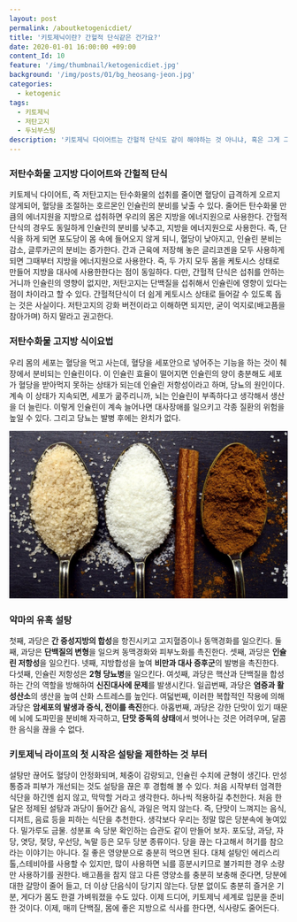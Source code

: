 ```yaml
---
layout: post
permalink: /aboutketogenicdiet/
title: '키토제닉이란? 간헐적 단식같은 건가요?'
date: 2020-01-01 16:00:00 +09:00
content_Id: 10
feature: '/img/thumbnail/ketogenicdiet.jpg'
background: '/img/posts/01/bg_heosang-jeon.jpg'
categories:
  - ketogenic
tags:
  - 키토제닉
  - 저탄고지
  - 두뇌부스팅
description: '키토제닉 다이어트는 간헐적 단식도 같이 해야하는 것 아니냐, 혹은 그게 그거 아니냐는 이야기를 듣곤 한다. 사실 주변에서 여러 얘기를 듣는 우리엄마가 한 말이다. 저탄수화물 고지방의 식단과 간헐적 단식은 무슨 관련이 있을까.'
---
```




### 저탄수화물 고지방 다이어트와 간헐적 단식

키토제닉 다이어트, 즉 저탄고지는 탄수화물의 섭취를 줄이면 혈당이 급격하게 오르지 않게되어, 혈당을 조절하는 호르몬인 인슐린의 분비를 낮출 수 있다. 줄어든 탄수화물 만큼의 에너지원을 지방으로 섭취하면 우리의 몸은 지방을 에너지원으로 사용한다. 간헐적 단식의 경우도 동일하게 인슐린의 분비를 낮추고, 지방을 에너지원으로 사용한다. 즉, 단식을 하게 되면 포도당이 몸 속에 들어오지 않게 되니, 혈당이 낮아지고, 인슐린 분비는 감소, 글루카곤의 분비는 증가한다. 간과 근육에 저장해 놓은 글리코겐을 모두 사용하게 되면 그때부터 지방을 에너지원으로 사용한다. 즉, 두 가지 모두 몸을 케토시스 상태로 만들어 지방을 대사에 사용한한다는 점이 동일하다. 다만, 간헐적 단식은 섭취를 안하는 거니까 인슐린의 영향이 없지만, 저탄고지는 단백질을 섭취해서 인슐린에 영향이 있다는 점이 차이라고 할 수 있다. 간헐적단식이 더 쉽게 케토시스 상태로 들어갈 수 있도록 돕는 것은 사실이다. 저탄고지의 강화 버전이라고 이해하면 되지만, 굳이 억지로(배고픔을 참아가며) 하지 말라고 권고한다.



### 저탄수화물 고지방 식이요법

우리 몸의 세포는 혈당을 먹고 사는데, 혈당을 세포안으로 넣어주는 기능을 하는 것이 췌장에서 분비되는 인슐린이다. 이 인슐린 효율이 떨어지면 인슐린의 양이 충분해도 세포가 혈당을 받아먹지 못하는 상태가 되는데 인슐린 저항성이라고 하며, 당뇨의 원인이다. 계속 이 상태가 지속되면, 세포가 굶주리니까, 뇌는 인슐린이 부족하다고 생각해서 생산을 더 늘린다. 이렇게 인슐린이 계속 늘어나면 대사장애를 일으키고 각종 질환의 위험을 높일 수 있다. 그리고 당뇨는 발병 후에는 완치가 없다. 





![정제탄수화물](/img/post/02/sugar.jpg)

### 악마의 유혹 설탕

첫째, 과당은 **간 중성지방의 합성**을 항진시키고 고지혈증이나 동맥경화를 일으킨다. 둘째, 과당은 **단백질의 변형**을 일으켜 동맥경화와 피부노화를 촉진한다. 셋째, 과당은 **인슐린 저항성**을 일으킨다. 넷째, 지방합성을 높여 **비만과 대사 증후군**의 발병을 촉진한다. 다섯째, 인슐린 저항성은 **2형 당뇨병**을 일으킨다. 여섯째, 과당은 핵산과 단백질을 합성하는 간의 역할을 방해하여 **신진대사에 문제**를 발생시킨다. 일곱번째, 과당은 **염증과 활성산소**의 생산을 높여 산화 스트레스를 높인다. 여덟번째, 이러한 복합적인 작용에 의해 과당은 **암세포의 발생과 증식, 전이를 촉진**한다. 아홉번째, 과당은 강한 단맛이 있기 때문에 뇌에 도파민을 분비해 자극하고, **단맛 중독의 상태**에서 벗어나는 것은 어려우며, 달콤한 음식을 끊을 수 없다.



### 키토제닉 라이프의 첫 시작은 설탕을 제한하는 것 부터

설탕만 끊어도 혈당이 안정화되며, 체중이 감량되고, 인슐린 수치에 균형이 생긴다. 만성 통증과 피부가 개선되는 것도 설탕을 끊은 후 경험해 볼 수 있다. 처음 시작부터 엄격한 식단을 하긴엔 쉽지 않고, 막막할 거라고 생각한다. 하나씩 적용하길 추천한다. 처음 한 달은 정제된 설탕과 과당이 들어간 음식, 과일은 먹지 않는다. 즉, 단맛이 느껴지는 음식, 디저트, 음료 등을 피하는 식단을 추천한다. 생각보다 우리는 정말 많은 당분속에 놓여있다. 밀가루도 금물. 성분표 속 당분 확인하는 습관도 같이 만들어 보자. 포도당, 과당, 자당, 엿당, 젖당, 우선당, 녹말 등은 모두 당분 종류이다. 당을 끊는 다고해서 허기를 참으라는 이야기는 아니다. 질 좋은 영양분으로 충분히 먹으면 된다. 대체 설탕인 에리스리톨,스테비아를 사용할 수 있지만, 많이 사용하면 뇌를 흥분시키므로 불가피한 경우 소량만 사용하기를 권한다. 배고픔을 참지 않고 다른 영양소를 충분히 보충해 준다면, 당분에 대한 갈망이 줄어 들고, 더 이상 단음식이 당기지 않는다. 당분 없이도 충분히 즐거운 기분, 게다가 몸도 한결 가벼워졌을 수도 있다. 이제 드디어, 키토제닉 세계로 입문을 준비한 것이다. 이제, 매끼 단백질, 몸에 좋은 지방으로 식사를 한다면, 식사량도 줄어든다.
